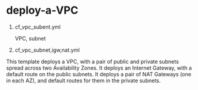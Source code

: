 # deploy-a-VPC

1. cf_vpc_subent.yml
   
   VPC, subnet
   
   
2. cf_vpc_subnet,igw,nat.yml

This template deploys a VPC, with a pair of public and private subnets spread across two Availability Zones. It deploys an Internet Gateway, with a default route on the public subnets. It deploys a pair of NAT Gateways (one in each AZ), and default routes for them in the private subnets.
